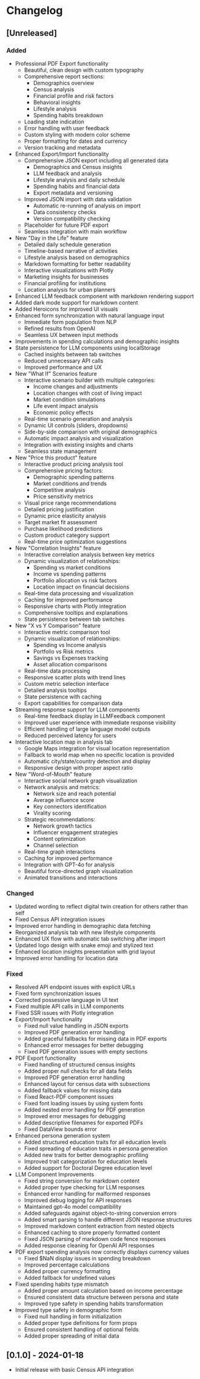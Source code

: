 # Changelog

## [Unreleased]

### Added
- Professional PDF Export functionality
  - Beautiful, clean design with custom typography
  - Comprehensive report sections:
    - Demographics overview
    - Census analysis
    - Financial profile and risk factors
    - Behavioral insights
    - Lifestyle analysis
    - Spending habits breakdown
  - Loading state indication
  - Error handling with user feedback
  - Custom styling with modern color scheme
  - Proper formatting for dates and currency
  - Version tracking and metadata
- Enhanced Export/Import functionality
  - Comprehensive JSON export including all generated data
    - Demographics and Census insights
    - LLM feedback and analysis
    - Lifestyle analysis and daily schedule
    - Spending habits and financial data
    - Export metadata and versioning
  - Improved JSON import with data validation
    - Automatic re-running of analysis on import
    - Data consistency checks
    - Version compatibility checking
  - Placeholder for future PDF export
  - Seamless integration with main workflow
- New "Day in the Life" feature
  - Detailed daily schedule generation
  - Timeline-based narrative of activities
  - Lifestyle analysis based on demographics
  - Markdown formatting for better readability
  - Interactive visualizations with Plotly
  - Marketing insights for businesses
  - Financial profiling for institutions
  - Location analysis for urban planners
- Enhanced LLM feedback component with markdown rendering support
- Added dark mode support for markdown content
- Added Heroicons for improved UI visuals
- Enhanced form synchronization with natural language input
  - Immediate form population from NLP
  - Refined results from OpenAI
  - Seamless UX between input methods
- Improvements in spending calculations and demographic insights
- State persistence for LLM components using localStorage
  - Cached insights between tab switches
  - Reduced unnecessary API calls
  - Improved performance and UX
- New "What If" Scenarios feature
  - Interactive scenario builder with multiple categories:
    - Income changes and adjustments
    - Location changes with cost of living impact
    - Market condition simulations
    - Life event impact analysis
    - Economic policy effects
  - Real-time scenario generation and analysis
  - Dynamic UI controls (sliders, dropdowns)
  - Side-by-side comparison with original demographics
  - Automatic impact analysis and visualization
  - Integration with existing insights and charts
  - Seamless state management
- New "Price this product" feature
  - Interactive product pricing analysis tool
  - Comprehensive pricing factors:
    - Demographic spending patterns
    - Market conditions and trends
    - Competitive analysis
    - Price sensitivity metrics
  - Visual price range recommendations
  - Detailed pricing justification
  - Dynamic price elasticity analysis
  - Target market fit assessment
  - Purchase likelihood predictions
  - Custom product category support
  - Real-time price optimization suggestions
- New "Correlation Insights" feature
  - Interactive correlation analysis between key metrics
  - Dynamic visualization of relationships:
    - Spending vs market conditions
    - Income vs spending patterns
    - Portfolio allocation vs risk factors
    - Location impact on financial decisions
  - Real-time data processing and visualization
  - Caching for improved performance
  - Responsive charts with Plotly integration
  - Comprehensive tooltips and explanations
  - State persistence between tab switches
- New "X vs Y Comparison" feature
  - Interactive metric comparison tool
  - Dynamic visualization of relationships:
    - Spending vs Income analysis
    - Portfolio vs Risk metrics
    - Savings vs Expenses tracking
    - Asset allocation comparisons
  - Real-time data processing
  - Responsive scatter plots with trend lines
  - Custom metric selection interface
  - Detailed analysis tooltips
  - State persistence with caching
  - Export capabilities for comparison data
- Streaming response support for LLM components
  - Real-time feedback display in LLMFeedback component
  - Improved user experience with immediate response visibility
  - Efficient handling of large language model outputs
  - Reduced perceived latency for users
- Interactive location map in analysis tab
  - Google Maps integration for visual location representation
  - Fallback to world map when no specific location is provided
  - Automatic city/state/country detection and display
  - Responsive design with proper aspect ratio
- New "Word-of-Mouth" feature
  - Interactive social network graph visualization
  - Network analysis and metrics:
    - Network size and reach potential
    - Average influence score
    - Key connectors identification
    - Virality scoring
  - Strategic recommendations:
    - Network growth tactics
    - Influencer engagement strategies
    - Content optimization
    - Channel selection
  - Real-time graph interactions
  - Caching for improved performance
  - Integration with GPT-4o for analysis
  - Beautiful force-directed graph visualization
  - Animated transitions and interactions

### Changed
- Updated wording to reflect digital twin creation for others rather than self
- Fixed Census API integration issues
- Improved error handling in demographic data fetching
- Reorganized analysis tab with new lifestyle components
- Enhanced UX flow with automatic tab switching after import
- Updated logo design with snake emoji and stylized text
- Enhanced location insights presentation with grid layout
- Improved error handling for location data

### Fixed
- Resolved API endpoint issues with explicit URLs
- Fixed form synchronization issues
- Corrected possessive language in UI text
- Fixed multiple API calls in LLM components
- Fixed SSR issues with Plotly integration
- Export/Import functionality
  - Fixed null value handling in JSON exports
  - Improved PDF generation error handling
  - Added graceful fallbacks for missing data in PDF exports
  - Enhanced error messages for better debugging
  - Fixed PDF generation issues with empty sections
- PDF Export functionality
  - Fixed handling of structured census insights
  - Added proper null checks for all data fields
  - Improved PDF generation error handling
  - Enhanced layout for census data with subsections
  - Added fallback values for missing data
  - Fixed React-PDF component issues
  - Fixed font loading issues by using system fonts
  - Added nested error handling for PDF generation
  - Improved error messages for debugging
  - Added descriptive filenames for exported PDFs
  - Fixed DataView bounds error
- Enhanced persona generation system
  - Added structured education traits for all education levels
  - Fixed spreading of education traits in persona generation
  - Added new traits for better demographic profiling
  - Improved trait categorization for education levels
  - Added support for Doctoral Degree education level
- LLM Component Improvements
  - Fixed string conversion for markdown content
  - Added proper type checking for LLM responses
  - Enhanced error handling for malformed responses
  - Improved debug logging for API responses
  - Maintained gpt-4o model compatibility
  - Added safeguards against object-to-string conversion errors
  - Added smart parsing to handle different JSON response structures
  - Improved markdown content extraction from nested objects
  - Enhanced caching to store properly formatted content
  - Fixed JSON parsing of markdown code fence responses
  - Added response cleaning for OpenAI API responses
- PDF export spending analysis now correctly displays currency values
  - Fixed $NaN display issues in spending breakdown
  - Improved percentage calculations
  - Added proper currency formatting
  - Added fallback for undefined values
- Fixed spending habits type mismatch
  - Added proper amount calculation based on income percentage
  - Ensured consistent data structure between persona and state
  - Improved type safety in spending habits transformation
- Improved type safety in demographic form
  - Fixed null handling in form initialization
  - Added proper type definitions for form props
  - Ensured consistent handling of optional fields
  - Added proper spreading of initial data

## [0.1.0] - 2024-01-18
- Initial release with basic Census API integration 